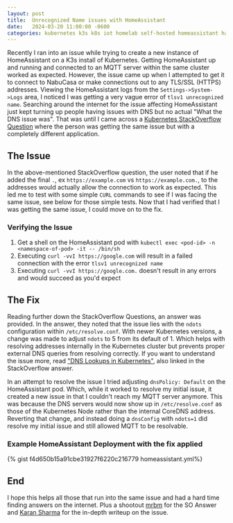 ```yaml
---
layout: post
title:  Unrecognized Name issues with HomeAssistant
date:   2024-03-20 11:00:00 -0600
categories: kubernetes k3s k8s iot homelab self-hosted homeassistant has tls ssl https dns
---
```


Recently I ran into an issue while trying to create a new instance of HomeAssistant on a K3s install of Kubernetes. 
Getting HomeAssistant up and running and connected to an MQTT server within the same cluster worked as expected.
However, the issue came up when I attempted to get it to connect to NabuCasa or make connections out to any TLS/SSL (HTTPS) addresses. 
Viewing the HomeAssistant logs from the `Settings->System->Logs` area, I noticed I was getting a very vague error of `tlsv1 unrecognized name`. 
Searching around the internet for the issue affecting HomeAssistant just kept turning up people having issues with DNS but no actual "What the DNS issue was".
That was until I came across a [Kubernetes StackOverflow Question](https://stackoverflow.com/questions/66630929/kubenetes-pod-curl-works-only-if-domain-name-ends-with) where the person was getting the same issue but with a completely different application.

## The Issue

In the above-mentioned StackOverflow question, the user noted that if he added the final `.`, ex `https://example.com` vs `https://example.com.`, to the addresses would actually allow the connection to work as expected. 
This led me to test with some simple `CURL` commands to see if I was facing the same issue, see below for those simple tests.
Now that I had verified that I was getting the same issue, I could move on to the fix.

### Verifying the Issue

1. Get a shell on the HomeAssistant pod with `kubectl exec <pod-id> -n <namespace-of-pod> -it -- /bin/sh`
2. Executing `curl -vvI https://google.com` will result in a failed connection with the error `tlsv1 unrecognized name`
3. Executing `curl -vvI https://google.com.` doesn't result in any errors and would succeed as you'd expect

## The Fix

Reading further down the StackOverflow Questions, an answer was provided.
In the answer, they noted that the issue lies with the `ndots` configuration within `/etc/resolve.conf`. 
With newer Kubernetes versions, a change was made to adjust `ndots` to 5 from its default of 1.
Which helps with resolving addresses internally in the Kubernetes cluster but prevents proper external DNS queries from resolving correctly.
If you want to understand the issue more, read ["DNS Lookups in Kubernetes"](https://mrkaran.dev/posts/ndots-kubernetes/), also linked in the StackOverflow answer.

In an attempt to resolve the issue I tried adjusting `dnsPolicy: Default` on the HomeAssistant pod. 
Which, while it worked to resolve my initial issue, it created a new issue in that I couldn't reach my MQTT server anymore.
This was because the DNS servers would now show up in `/etc/resolve.conf` as those of the Kubernetes Node rather than the internal CoreDNS address.
Reverting that change, and instead doing a `dnsConfig` with `ndots=1` did resolve my initial issue and still allowed MQTT to be resolvable.

### Example HomeAssistant Deployment with the fix applied

{% gist f4d650b15a91cbe31927f6220c216779 homeassistant.yml%}

## End

I hope this helps all those that run into the same issue and had a hard time finding answers on the internet.
Plus a shootout [mrbm](https://stackoverflow.com/users/1143428/mrbm) for the SO Answer and [Karan Sharma](https://mrkaran.dev/posts/ndots-kubernetes/) for the in-depth writeup on the issue.